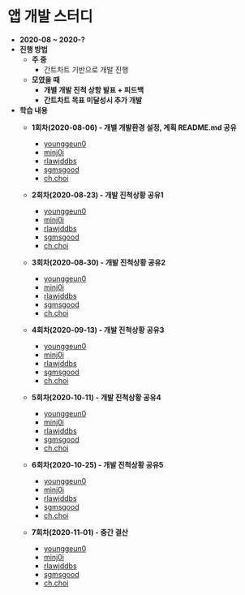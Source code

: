 # 앱 개발 스터디

* **2020-08 ~ 2020-?**
* **진행 방법**
  * **주 중**
    * 간트차트 기반으로 개발 진행
  * **모였을 때**
    * **개별 개발 진척 상항 발표 + 피드백**
    * **간트차트 목표 미달성시 추가 개발**
* **학습 내용**
  * **1회차(2020-08-06) - 개별 개발환경 설정, 계획 README.md 공유**
    * [younggeun0](https://github.com/ohbokdong/AppDevStudy/blob/master/ProjectReadme/younggeun0_readme.md.md)
    * [minj0i](https://github.com/ohbokdong/AppDevStudy/blob/master/ProjectReadme/minj0i_README.md)
    * [rlawjddbs](https://github.com/ohbokdong/AppDevStudy/blob/master/ProjectReadme/rlawjddbs_readme.md)
    * [sgmsgood](https://github.com/ohbokdong/AppDevStudy/blob/master/ProjectReadme/sgmsgood_readme.md)
    * [ch.choi](https://github.com/ohbokdong/AppDevStudy/blob/master/ProjectReadme/ccg1120_readme.md)
  * **2회차(2020-08-23) - 개발 진척상황 공유1**
    * [younggeun0](https://github.com/ohbokdong/AppDevStudy/blob/master/ProjectCheckout/01/younggeun0.md)
    * [minj0i](https://github.com/ohbokdong/AppDevStudy/blob/master/ProjectCheckout/01/minj0i.md)
    * [rlawjddbs](https://github.com/ohbokdong/AppDevStudy/blob/master/ProjectCheckout/01/rlawjddbs.md)
    * [sgmsgood](https://github.com/ohbokdong/AppDevStudy/blob/master/ProjectCheckout/01/sgmsgood.md)
    * [ch.choi](https://github.com/ohbokdong/AppDevStudy/blob/master/ProjectCheckout/01/ch.choi.md)
  * **3회차(2020-08-30) - 개발 진척상황 공유2**
    * [younggeun0](https://github.com/ohbokdong/AppDevStudy/blob/master/ProjectCheckout/02/younggeun0.md)
    * [minj0i](https://github.com/ohbokdong/AppDevStudy/blob/master/ProjectCheckout/02/minj0i.md)
    * [rlawjddbs](https://github.com/ohbokdong/AppDevStudy/blob/master/ProjectCheckout/02/rlawjddbs.md)
    * [sgmsgood](https://github.com/ohbokdong/AppDevStudy/blob/master/ProjectCheckout/02/sgmsgood.md)
    * [ch.choi](https://github.com/ohbokdong/AppDevStudy/blob/master/ProjectCheckout/02/ch.choi.md)

  * **4회차(2020-09-13) - 개발 진척상황 공유3**
    * [younggeun0](https://github.com/ohbokdong/AppDevStudy/blob/master/ProjectCheckout/03/younggeun0.md)
    * [minj0i](https://github.com/ohbokdong/AppDevStudy/blob/master/ProjectCheckout/03/minj0i.md)
    * [rlawjddbs](https://github.com/ohbokdong/AppDevStudy/blob/master/ProjectCheckout/03/rlawjddbs/rlawjddbs.md)
    * [sgmsgood](https://github.com/ohbokdong/AppDevStudy/blob/master/ProjectCheckout/03/sgmsgood.md)
    * [ch.choi](https://github.com/ohbokdong/AppDevStudy/blob/master/ProjectCheckout/03/ch.choi.md)

  * **5회차(2020-10-11) - 개발 진척상황 공유4**
    * [younggeun0](https://github.com/ohbokdong/AppDevStudy/blob/master/ProjectCheckout/04/younggeun0.md)
    * [minj0i](https://github.com/ohbokdong/AppDevStudy/blob/master/ProjectCheckout/04/minj0i.md)
    * [rlawjddbs](https://github.com/ohbokdong/AppDevStudy/blob/master/ProjectCheckout/04/rlawjddbs.md)
    * [sgmsgood](https://github.com/ohbokdong/AppDevStudy/blob/master/ProjectCheckout/04/sgmsgood.md)
    * [ch.choi](https://github.com/ohbokdong/AppDevStudy/blob/master/ProjectCheckout/04/ch.choi.md)
  

  * **6회차(2020-10-25) - 개발 진척상황 공유5**
    * [younggeun0](https://github.com/ohbokdong/AppDevStudy/blob/master/ProjectCheckout/05/younggeun0.md)
    * [minj0i](https://github.com/ohbokdong/AppDevStudy/blob/master/ProjectCheckout/05/minj0i.md)
    * [rlawjddbs](https://github.com/ohbokdong/AppDevStudy/blob/master/ProjectCheckout/05/rlawjddbs.md)
    * [sgmsgood](https://github.com/ohbokdong/AppDevStudy/blob/master/ProjectCheckout/05/sgmsgood.md)
    * [ch.choi](https://github.com/ohbokdong/AppDevStudy/blob/master/ProjectCheckout/05/ch.choi.md)
  

  * **7회차(2020-11-01) - 중간 결산**
     * [younggeun0](https://github.com/ohbokdong/AppDevStudy/blob/master/ProjectCheckout/06/younggeun0.md)
      * [minj0i](https://github.com/ohbokdong/AppDevStudy/blob/master/ProjectCheckout/06/minj0i.md)
      * [rlawjddbs](https://github.com/ohbokdong/AppDevStudy/blob/master/ProjectCheckout/06/rlawjddbs.md)
      * [sgmsgood](https://github.com/ohbokdong/AppDevStudy/blob/master/ProjectCheckout/06/sgmsgood.md)
      * [ch.choi](https://github.com/ohbokdong/AppDevStudy/blob/master/ProjectCheckout/06/ch.choi.md)
    
 


